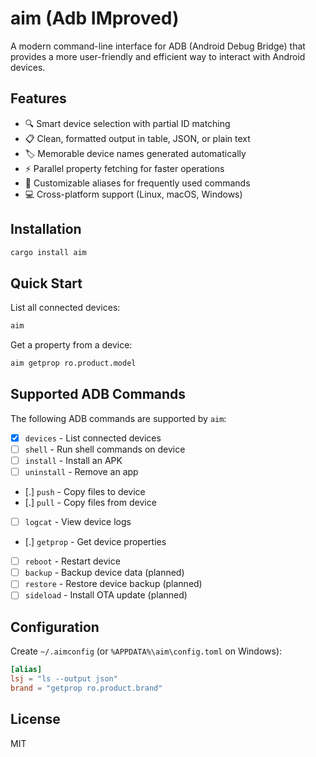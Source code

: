 # aim (Adb IMproved)

A modern command-line interface for ADB (Android Debug Bridge) that provides a more user-friendly and efficient way to interact with Android devices.

## Features

- 🔍 Smart device selection with partial ID matching
- 📋 Clean, formatted output in table, JSON, or plain text
- 🏷️ Memorable device names generated automatically
- ⚡ Parallel property fetching for faster operations
- 🔧 Customizable aliases for frequently used commands
- 💻 Cross-platform support (Linux, macOS, Windows)

## Installation

```bash
cargo install aim
```

## Quick Start

List all connected devices:

```bash
aim
```

Get a property from a device:

```bash
aim getprop ro.product.model
```

## Supported ADB Commands

The following ADB commands are supported by `aim`:

- [x] `devices` - List connected devices
- [ ] `shell` - Run shell commands on device
- [ ] `install` - Install an APK
- [ ] `uninstall` - Remove an app
- [.] `push` - Copy files to device
- [.] `pull` - Copy files from device
- [ ] `logcat` - View device logs
- [.] `getprop` - Get device properties
- [ ] `reboot` - Restart device
- [ ] `backup` - Backup device data (planned)
- [ ] `restore` - Restore device backup (planned)
- [ ] `sideload` - Install OTA update (planned)

## Configuration

Create `~/.aimconfig` (or `%APPDATA%\aim\config.toml` on Windows):

```toml
[alias]
lsj = "ls --output json"
brand = "getprop ro.product.brand"
```

## License

MIT
